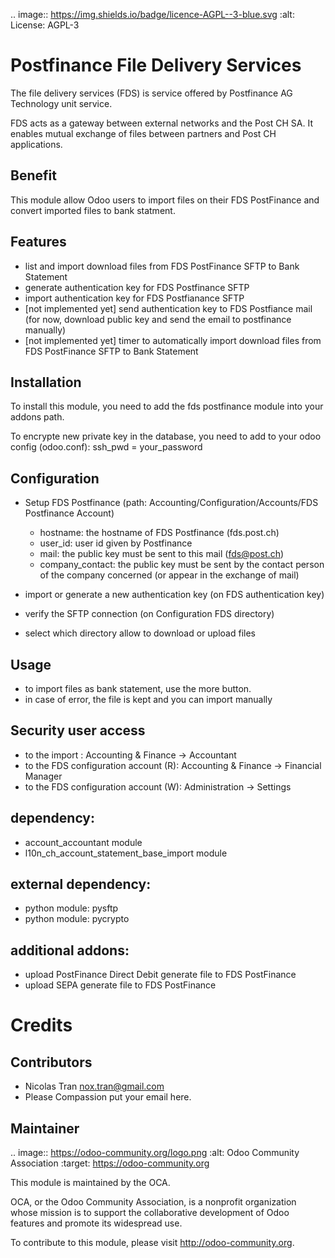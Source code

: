 .. image:: https://img.shields.io/badge/licence-AGPL--3-blue.svg
    :alt: License: AGPL-3

Postfinance File Delivery Services
==================================
The file delivery services (FDS) is service offered by Postfinance AG Technology unit service.

FDS acts as a gateway between external networks and the Post CH SA. It enables mutual exchange of files between partners and Post CH applications.

Benefit
-------
This module allow Odoo users to import files on their FDS PostFinance and convert imported files to bank statment.

Features
--------
* list and import download files from FDS PostFinance SFTP to Bank Statement
* generate authentication key for FDS Postfinance SFTP 
* import authentication key for FDS Postfianance SFTP
* [not implemented yet] send authentication key to FDS Postfiance mail 
  (for now, download public key and send the email to postfinance manually)
* [not implemented yet] timer to automatically import download files from FDS PostFinance SFTP to Bank Statement

Installation
------------
To install this module, you need to add the fds postfinance module into your addons path.

To encrypte new private key in the database, you need to add to your odoo config (odoo.conf): ssh_pwd = your_password 

Configuration
-------------
* Setup FDS Postfinance (path: Accounting/Configuration/Accounts/FDS Postfinance Account)

    * hostname: the hostname of FDS Postfinance (fds.post.ch)
    * user_id: user id given by Postfinance
    * mail: the public key must be sent to this mail (fds@post.ch)
    * company_contact: the public key must be sent by the contact person of the company concerned (or appear in the exchange of mail)
* import or generate a new authentication key (on FDS authentication key)
* verify the SFTP connection (on Configuration FDS directory)
* select which directory allow to download or upload files

Usage
-----
* to import files as bank statement, use the more button.
* in case of error, the file is kept and you can import manually 

Security user access
--------------------
* to the import : Accounting & Finance -> Accountant
* to the FDS configuration account (R): Accounting & Finance -> Financial Manager
* to the FDS configuration account (W): Administration -> Settings

dependency:
-----------
* account_accountant module
* l10n_ch_account_statement_base_import module

external dependency:
--------------------
* python module: pysftp
* python module: pycrypto 

additional addons:       
------------------
* upload PostFinance Direct Debit generate file to FDS PostFinance 
* upload SEPA generate file to FDS PostFinance 

Credits
=======

Contributors
------------

* Nicolas Tran <nox.tran@gmail.com>
* Please Compassion put your email here.

Maintainer
----------

.. image:: https://odoo-community.org/logo.png
   :alt: Odoo Community Association
   :target: https://odoo-community.org

This module is maintained by the OCA.

OCA, or the Odoo Community Association, is a nonprofit organization whose
mission is to support the collaborative development of Odoo features and
promote its widespread use.

To contribute to this module, please visit http://odoo-community.org.